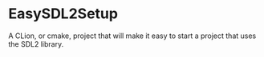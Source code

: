 # EasySDL2Setup
A CLion, or cmake, project that will make it easy to start a project that uses the SDL2 library.
